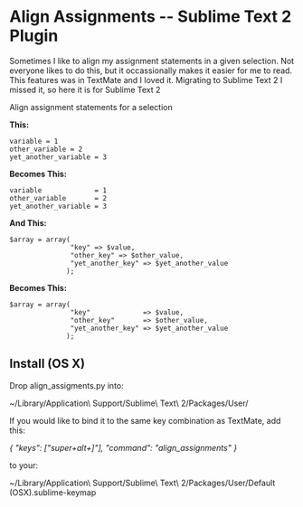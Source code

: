 Align Assignments -- Sublime Text 2 Plugin
===========================================
Sometimes I like to align my assignment statements in a given selection.
Not everyone likes to do this, but it occassionally makes it easier for me to read.
This features was in TextMate and I loved it. Migrating to Sublime Text 2 I missed it,
so here it is for Sublime Text 2

Align assignment statements for a selection

**This:**

	variable = 1
	other_variable = 2
	yet_another_variable = 3

**Becomes This:**

	variable             = 1
	other_variable       = 2
	yet_another_variable = 3

**And This:**

	$array = array(
                   "key" => $value,
                   "other_key" => $other_value,
                   "yet_another_key" => $yet_another_value
                  );

**Becomes This:**

	$array = array(
                   "key"             => $value,
                   "other_key"       => $other_value,
                   "yet_another_key" => $yet_another_value
                  );



Install (OS X)
----------------------------
Drop align_assigments.py into:

~/Library/Application\ Support/Sublime\ Text\ 2/Packages/User/

If you would like to bind it to the same key combination as TextMate, add this:

*{ "keys": ["super+alt+]"], "command": "align_assignments" }*

to your:

~/Library/Application\ Support/Sublime\ Text\ 2/Packages/User/Default (OSX).sublime-keymap



